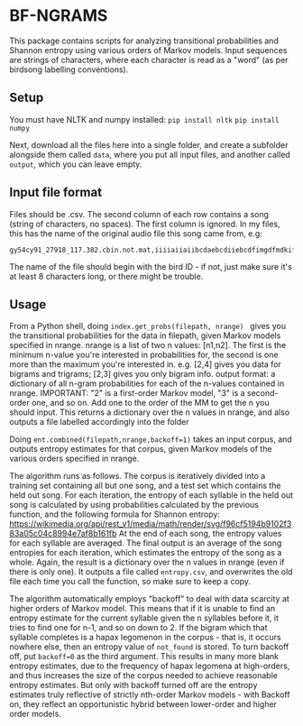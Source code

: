 # BF-NGRAMS
This package contains scripts for analyzing transitional probabilities and Shannon entropy using various orders of Markov models. Input sequences are strings of characters, where each character is read as a "word" (as per birdsong labelling conventions).

## Setup
You must have NLTK and numpy installed:
```pip install nltk```
```pip install numpy```

Next, download all the files here into a single folder, and create a subfolder alongside them called ```data```, where you put all input files, and another called ```output```, which you can leave empty.
 
## Input file format
Files should be .csv. The second column of each row contains a song (string of characters, no spaces). The first column is ignored. In my files, this has the name of the original audio file this song came from, e.g:
```gy54cy91_27918_748.2274.cbin.not.mat,iiiiiaiiibcdaibcdfgdfmdkiebcdfgdfmdkiiibcdfimg
gy54cy91_27918_117.382.cbin.not.mat,iiiiaiiaiibcdaebcdiiebcdfimgdfmdkifebcdebcdfim
```
The name of the file should begin with the bird ID - if not, just make sure it's at least 8 characters long, or there might be trouble.

## Usage
From a Python shell, doing
```index.get_probs(filepath, nrange) ```
gives you the transitional probabilities for the data in filepath, given Markov models specified in nrange. nrange is a list of two n values: [n1,n2]. The first is the minimum n-value you're interested in probabilities for, the second is one more than the maximum you're interested in. e.g. [2,4] gives you data for bigrams and trigrams; [2,3] gives you only bigram info. output format: a dictionary of all n-gram probabilities for each of the n-values contained in nrange. IMPORTANT: "2" is a first-order Markov model, "3" is a second-order one, and so on. Add one to the order of the MM to get the n you should input. This returns a dictionary over the n values in nrange, and also outputs a file labelled accordingly into the folder 

Doing
```ent.combined(filepath,nrange,backoff=1)```
takes an input corpus, and outputs entropy estimates for that corpus, given Markov models of the various orders specified in nrange. 

The algorithm runs as follows. The corpus is iteratively divided into a training set containing all but one song, and a test set which contains the held out song. For each iteration, the entropy of each syllable in the held out song is calculated by using probabilities calculated by the previous function, and the following formula for Shannon entropy:
https://wikimedia.org/api/rest_v1/media/math/render/svg/f96cf5194b9102f383a05c04c8994e7af8b161fb
At the end of each song, the entropy values for each syllable are averaged. The final output is an average of the song entropies for each iteration, which estimates the entropy of the song as a whole. Again, the result is a dictionary over the n values in nrange (even if there is only one). It outputs a file called ```entropy.csv```, and overwrites the old file each time you call the function, so make sure to keep a copy.

The algorithm automatically employs "backoff" to deal with data scarcity at higher orders of Markov model. This means that if it is unable to find an entropy estimate for the current syllable given the n syllables before it, it tries to find one for n-1, and so on down to 2. If the bigram which that syllable completes is a hapax legomenon in the corpus - that is, it occurs nowhere else, then an entropy value of ```not_found``` is stored. To turn backoff off, put ```backoff=0``` as the third argument. This results in many more blank entropy estimates, due to the frequency of hapax legomena at high-orders, and thus increases the size of the corpus needed to achieve reasonable entropy estimates. But only with backoff turned off are the entropy estimates truly reflective of strictly nth-order Markov models - with Backoff on, they reflect an opportunistic hybrid between lower-order and higher order models.

